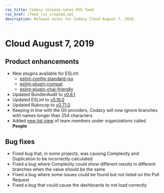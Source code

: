 ```yaml
---
rss_title: Codacy release notes RSS feed
rss_href: /feed_rss_created.xml
description: Release notes for Codacy Cloud August 7, 2019.
---
```


# Cloud August 7, 2019

## Product enhancements

-   New plugins available for ESLint:
    -   [<span class="skip-vale">eslint-config-standard-jsx</span>](https://www.npmjs.com/package/eslint-config-standard-jsx)
    -   [<span class="skip-vale">eslint-plugin-compat</span>](https://www.npmjs.com/package/eslint-plugin-compat)
    -   [<span class="skip-vale">eslint-plugin-chai-friendly</span>](https://www.npmjs.com/package/eslint-plugin-chai-friendly)
-   Updated BundlerAudit to [v0.6.1](https://github.com/rubysec/bundler-audit/releases/tag/v0.6.1)
-   Updated ESLint to [v5.16.0](https://eslint.org/blog/2019/03/eslint-v5.16.0-released)
-   Updated Rubocop to [v0.71.0](https://github.com/rubocop-hq/rubocop/releases/tag/v0.71.0)
-   Keeping in line with the Git providers, Codacy will now ignore branches with names longer than 254 characters
-   Added [new list view](../../organizations/manual-organizations/creating-and-managing-teams.md) of team members under organizations called **People**

## Bug fixes

-   Fixed bug that, in some projects, was causing Complexity and Duplication to be incorrectly calculated
-   Fixed a bug where Complexity could show different results in different branches when the value should be the same
-   Fixed a bug where some issues could be found but not listed on the Pull Request
-   Fixed a bug that could cause the dashboards to not load correctly
